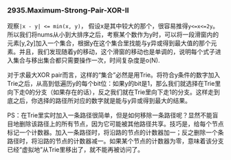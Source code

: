 ### 2935.Maximum-Strong-Pair-XOR-II

观察`|x - y| <= min(x, y)`， 假设x是其中较大的那个，很容易推得`y<=x<=2y`。所以我们将nums从小到大排序之后，考察某个数作为y时，可以将一段滑窗内的元素[y,2y]加入一个集合，根据y在这个集合里找能与y异或得到最大值的那个元素。并且，我们发现随着y的移动，这个滑窗的移动也是单调的，说明每个式子进入集合与移出集合都只需要操作一次，时间复杂度是o(N).

对于求最大XOR pair而言，这样的“集合”必然是用Trie。将符合y条件的数字加入Trie之后，从高到低遍历y的每个bit位：如果y的bit是1，那么我们就选择在Trie里向下走0的分支（如果存在的话），反之我们就在Trie里向下走1的分支。这样走到底之后，你选择的路径所对应的数字就是能与y异或得到最大的结果。

PS：在Trie里实时加入一条路径很简单，但是如何移除一条路径呢？显然不能盲目地删除该路径上的所有节点，因为它可能被其他路径共享。技巧是，给每个节点标记一个计数器。加入一条路径时，将沿路的节点的计数器加一；反之删除一个条路径时，将沿路的节点的计数器减一。如果某个节点的计数器为零，意味着该分支已经“虚拟地”从Trie里移出了，就不能再被访问了。

